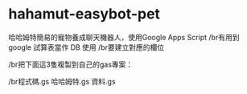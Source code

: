 # hahamut-easybot-pet

哈哈姆特簡易的寵物養成聊天機器人，使用Google Apps Script
/br有用到google 試算表當作 DB 使用
/br要建立對應的欄位

/br把下面這3隻複製到自己的gas專案：

/br程式碼.gs 哈哈姆特.gs 資料.gs

